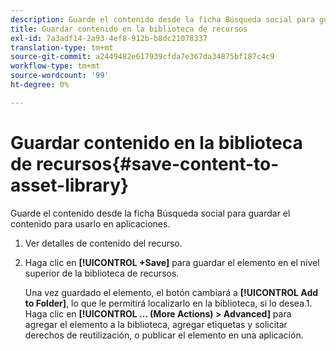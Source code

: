 ```yaml
---
description: Guarde el contenido desde la ficha Búsqueda social para guardar el contenido para usarlo en aplicaciones.
title: Guardar contenido en la biblioteca de recursos
exl-id: 7a3adf14-2a93-4ef8-912b-b8dc21078337
translation-type: tm+mt
source-git-commit: a2449482e617939cfda7e367da34875bf187c4c9
workflow-type: tm+mt
source-wordcount: '99'
ht-degree: 0%

---
```


# Guardar contenido en la biblioteca de recursos{#save-content-to-asset-library}

Guarde el contenido desde la ficha Búsqueda social para guardar el contenido para usarlo en aplicaciones.

1. Ver detalles de contenido del recurso.
1. Haga clic en **[!UICONTROL +Save]** para guardar el elemento en el nivel superior de la biblioteca de recursos.

   Una vez guardado el elemento, el botón cambiará a **[!UICONTROL Add to Folder]**, lo que le permitirá localizarlo en la biblioteca, si lo desea.1. Haga clic en **[!UICONTROL … (More Actions) > Advanced]** para agregar el elemento a la biblioteca, agregar etiquetas y solicitar derechos de reutilización, o publicar el elemento en una aplicación.
